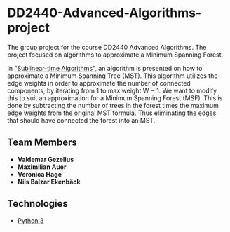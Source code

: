 # DD2440-Advanced-Algorithms-project
The group project for the course DD2440 Advanced Algorithms. The project focused on algorithms to approximate a Minimum Spanning Forest. 

In  ["Sublinear-time Algorithms"](https://www.wisdom.weizmann.ac.il/~oded/PTW/sublin.pdf), an algorithm is presented on how to approximate a Minimum Spanning Tree (MST). This algorithm utilizes the edge weights in order to approximate the number of connected components, by iterating from 1 to max weight W − 1. We want to modify this to suit an approximation for a Minimum Spanning Forest (MSF). This is done by subtracting the number of trees in the forest times the maximum edge weights from the original MST formula. Thus eliminating the edges that should have connected the forest into an MST.

## Team Members

<ul>
    <li>
        <strong>Valdemar Gezelius</strong>
    </li>  
    <li>
        <strong>Maximilian Auer</strong>
    </li>
    <li>
        <strong>Veronica Hage</strong>
    </li>
    <li>
        <strong>Nils Balzar Ekenbäck</strong>
    </li>
</ul>

## Technologies

-   [Python 3](https://www.python.org/)
